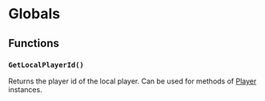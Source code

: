 # Globals

## Functions

### `GetLocalPlayerId()`

Returns the player id of the local player. Can be used for methods of [Player](Classes/API/Player.md) instances.

